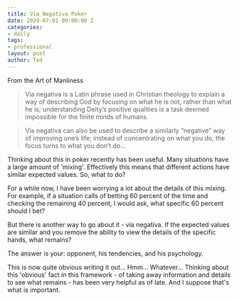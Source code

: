 ```yaml
---
title: Via Negativa Poker
date: 2020-07-01 00:00:00 Z
categories:
- daily
tags:
- professional
layout: post
author: Ted
---
```


From the Art of Manliness

> Via negativa is a Latin phrase used in Christian theology to explain a way of describing God by focusing on what he is not, rather than what he is; understanding Deity’s positive qualities is a task deemed impossible for the finite minds of humans.

> Via negativa can also be used to describe a similarly “negative” way of improving one’s life; instead of concentrating on what you do, the focus turns to what you don’t do...

Thinking about this in poker recently has been useful. Many situations have a large amount of 'mixing'. Effectively this means that different actions have similar expected values. So, what to do?

For a while now, I have been worrying a lot about the details of this mixing. For example, if a situation calls of betting 60 percent of the time and checking the remaining 40 percent, I would ask, what specific 60 percent should I bet?

But there is another way to go about it - via negativa. If the expected values are similar and you remove the ability to view the details of the specific hands, what remains?

The answer is your: opponent, his tendencies, and his psychology.

This is now quite obvious writing it out... Hmm... Whatever... Thinking about this 'obvious' fact in this framework - of taking away information and details to see what remains  - has been very helpful as of late. And I suppose that's what is important.
